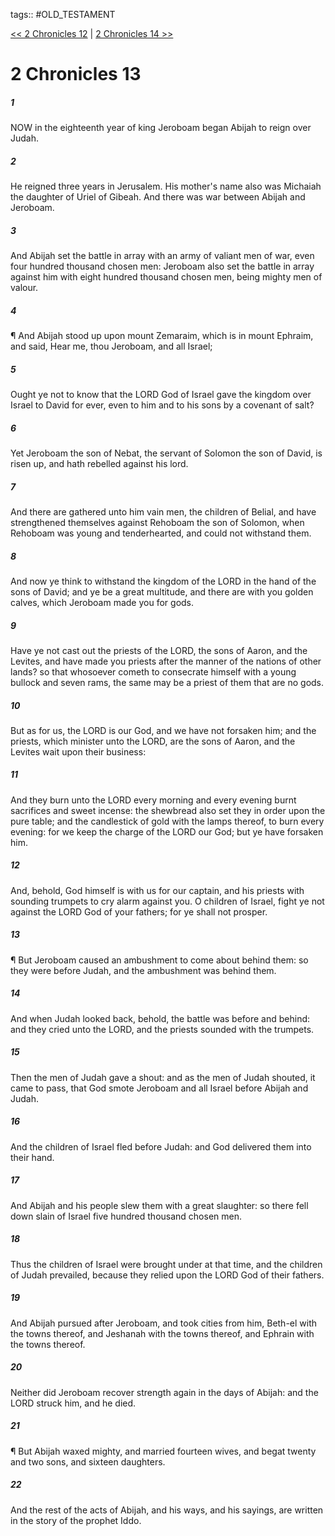 tags:: #OLD_TESTAMENT

[<< 2 Chronicles 12](OLD_TESTAMENT/14_2_Chronicles/2_Chronicles_12.md) | [2 Chronicles 14 >>](OLD_TESTAMENT/14_2_Chronicles/2_Chronicles_14.md)

# 2 Chronicles 13

##### 1

NOW in the eighteenth year of king Jeroboam began Abijah to reign over Judah.

##### 2

He reigned three years in Jerusalem. His mother's name also was Michaiah the daughter of Uriel of Gibeah. And there was war between Abijah and Jeroboam.

##### 3

And Abijah set the battle in array with an army of valiant men of war, even four hundred thousand chosen men: Jeroboam also set the battle in array against him with eight hundred thousand chosen men, being mighty men of valour.

##### 4

¶ And Abijah stood up upon mount Zemaraim, which is in mount Ephraim, and said, Hear me, thou Jeroboam, and all Israel;

##### 5

Ought ye not to know that the LORD God of Israel gave the kingdom over Israel to David for ever, even to him and to his sons by a covenant of salt?

##### 6

Yet Jeroboam the son of Nebat, the servant of Solomon the son of David, is risen up, and hath rebelled against his lord.

##### 7

And there are gathered unto him vain men, the children of Belial, and have strengthened themselves against Rehoboam the son of Solomon, when Rehoboam was young and tenderhearted, and could not withstand them.

##### 8

And now ye think to withstand the kingdom of the LORD in the hand of the sons of David; and ye be a great multitude, and there are with you golden calves, which Jeroboam made you for gods.

##### 9

Have ye not cast out the priests of the LORD, the sons of Aaron, and the Levites, and have made you priests after the manner of the nations of other lands? so that whosoever cometh to consecrate himself with a young bullock and seven rams, the same may be a priest of them that are no gods.

##### 10

But as for us, the LORD is our God, and we have not forsaken him; and the priests, which minister unto the LORD, are the sons of Aaron, and the Levites wait upon their business:

##### 11

And they burn unto the LORD every morning and every evening burnt sacrifices and sweet incense: the shewbread also set they in order upon the pure table; and the candlestick of gold with the lamps thereof, to burn every evening: for we keep the charge of the LORD our God; but ye have forsaken him.

##### 12

And, behold, God himself is with us for our captain, and his priests with sounding trumpets to cry alarm against you. O children of Israel, fight ye not against the LORD God of your fathers; for ye shall not prosper.

##### 13

¶ But Jeroboam caused an ambushment to come about behind them: so they were before Judah, and the ambushment was behind them.

##### 14

And when Judah looked back, behold, the battle was before and behind: and they cried unto the LORD, and the priests sounded with the trumpets.

##### 15

Then the men of Judah gave a shout: and as the men of Judah shouted, it came to pass, that God smote Jeroboam and all Israel before Abijah and Judah.

##### 16

And the children of Israel fled before Judah: and God delivered them into their hand.

##### 17

And Abijah and his people slew them with a great slaughter: so there fell down slain of Israel five hundred thousand chosen men.

##### 18

Thus the children of Israel were brought under at that time, and the children of Judah prevailed, because they relied upon the LORD God of their fathers.

##### 19

And Abijah pursued after Jeroboam, and took cities from him, Beth-el with the towns thereof, and Jeshanah with the towns thereof, and Ephrain with the towns thereof.

##### 20

Neither did Jeroboam recover strength again in the days of Abijah: and the LORD struck him, and he died.

##### 21

¶ But Abijah waxed mighty, and married fourteen wives, and begat twenty and two sons, and sixteen daughters.

##### 22

And the rest of the acts of Abijah, and his ways, and his sayings, are written in the story of the prophet Iddo.
